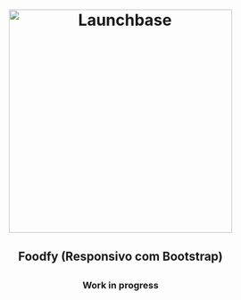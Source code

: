 <h1 align="center">
    <img alt="Launchbase" src="https://storage.googleapis.com/golden-wind/bootcamp-launchbase/logo.png" width="400px" />
</h1>

<h2 align="center">Foodfy (Responsivo com Bootstrap) <h2>

<h3 align="center">Work in progress</h3>
